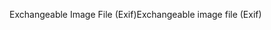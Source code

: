 <span data-ttu-id="efd8f-101">Exchangeable Image File (Exif)</span><span class="sxs-lookup"><span data-stu-id="efd8f-101">Exchangeable image file (Exif)</span></span>